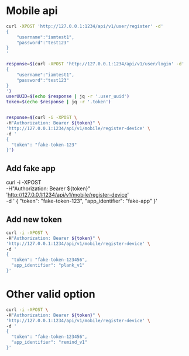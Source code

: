 # Mobile api

```sh
curl -XPOST 'http://127.0.0.1:1234/api/v1/user/register' -d'
{
    "username":"iamtest1",
    "password":"test123"
}
'

response=$(curl -XPOST 'http://127.0.0.1:1234/api/v1/user/login' -d'
{
    "username":"iamtest1",
    "password":"test123"
}
')
userUUID=$(echo $response | jq -r '.user_uuid')
token=$(echo $response | jq -r '.token')


response=$(curl -i -XPOST \
-H"Authorization: Bearer ${token}" \
'http://127.0.0.1:1234/api/v1/mobile/register-device' \
-d '
{
  "token": "fake-token-123"
}')
```

## Add fake app

curl -i -XPOST \
-H"Authorization: Bearer ${token}" \
'http://127.0.0.1:1234/api/v1/mobile/register-device' \
-d '
{
  "token": "fake-token-123",
  "app_identifier": "fake-app"
}'


## Add new token
```sh
curl -i -XPOST \
-H"Authorization: Bearer ${token}" \
'http://127.0.0.1:1234/api/v1/mobile/register-device' \
-d '
{
  "token": "fake-token-123456",
  "app_identifier": "plank_v1"
}'
```
# Other valid option
```sh
curl -i -XPOST \
-H"Authorization: Bearer ${token}" \
'http://127.0.0.1:1234/api/v1/mobile/register-device' \
-d '
{
  "token": "fake-token-123456",
  "app_identifier": "remind_v1"
}'
```
